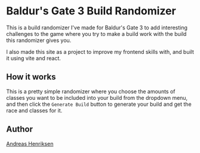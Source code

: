 # Baldur's Gate 3 Build Randomizer
This is a build randomizer I've made for Baldur's Gate 3 to add interesting challenges to the game where you try to make a build work with the build this randomizer gives you.

I also made this site as a project to improve my frontend skills with, and built it using vite and react.

## How it works

This is a pretty simple randomizer where you choose the amounts of classes you want to be included into your build from the dropdown menu, and then click the `Generate Build` button to generate your build and get the race and classes for it.

## Author
[Andreas Henriksen](https://github.com/andreashenriksen)
